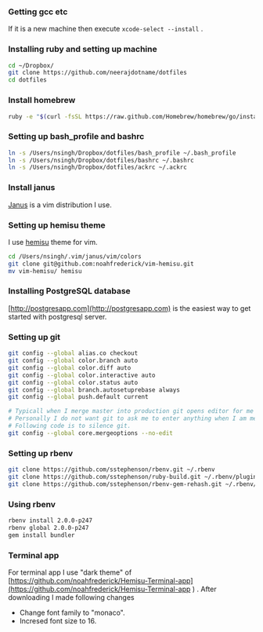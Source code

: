 ### Getting gcc etc

If it is a new machine then execute `xcode-select --install` .

### Installing ruby and setting up machine

``` bash
cd ~/Dropbox/
git clone https://github.com/neerajdotname/dotfiles
cd dotfiles
```

### Install homebrew

``` bash
ruby -e "$(curl -fsSL https://raw.github.com/Homebrew/homebrew/go/install)"
```

### Setting up bash_profile and bashrc

``` bash
ln -s /Users/nsingh/Dropbox/dotfiles/bash_profile ~/.bash_profile
ln -s /Users/nsingh/Dropbox/dotfiles/bashrc ~/.bashrc
ln -s /Users/nsingh/Dropbox/dotfiles/ackrc ~/.ackrc
```

### Install janus

[Janus](https://github.com/carlhuda/janus) is a vim distribution I use.

### Setting up hemisu theme

I use [hemisu](http://noahfrederick.com/vim-color-scheme-hemisu/) theme for vim.

``` bash
cd /Users/nsingh/.vim/janus/vim/colors
git clone git@github.com:noahfrederick/vim-hemisu.git
mv vim-hemisu/ hemisu
```

### Installing PostgreSQL database

[http://postgresapp.com](http://postgresapp.com) is the easiest way to get started with postgresql server.

### Setting up git 

``` bash
git config --global alias.co checkout
git config --global color.branch auto
git config --global color.diff auto
git config --global color.interactive auto
git config --global color.status auto
git config --global branch.autosetuprebase always
git config --global push.default current

# Typicall when I merge master into production git opens editor for me to type merge message.
# Personally I do not want git to ask me to enter anything when I am merging a branch into another.
# Following code is to silence git.
git config --global core.mergeoptions --no-edit
```
### Setting up rbenv

``` bash
git clone https://github.com/sstephenson/rbenv.git ~/.rbenv
git clone https://github.com/sstephenson/ruby-build.git ~/.rbenv/plugins/ruby-build
git clone https://github.com/sstephenson/rbenv-gem-rehash.git ~/.rbenv/plugins/rbenv-gem-rehash
```

### Using rbenv

``` bash
rbenv install 2.0.0-p247
rbenv global 2.0.0-p247
gem install bundler
```

### Terminal app

For terminal app I use "dark theme" of [https://github.com/noahfrederick/Hemisu-Terminal-app](https://github.com/noahfrederick/Hemisu-Terminal-app ) . After downloading I made following changes
- Change font family to "monaco".
- Incresed font size to 16.
